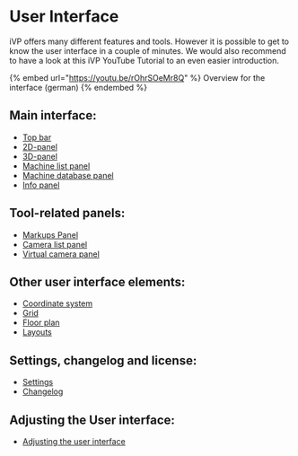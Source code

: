 # User Interface

iVP offers many different features and tools. However it is possible to get to know the user interface in a couple of minutes. We would also recommend to have a look at this iVP YouTube Tutorial to an even easier introduction.

{% embed url="https://youtu.be/rOhrSOeMr8Q" %}
Overview for the interface (german)
{% endembed %}

## **Main interface:**

* [Top bar](the-top-bar.md)
* [2D-panel](the-2d-panel.md)
* [3D-panel](the-3d-panel.md)
* [Machine list panel](the-machine-list.md)
* [Machine database panel](machine-database-panel.md)
* [Info panel](the-info-panel.md)

## **Tool-related panels:**

* [Markups Panel](markups-panel.md)
* [Camera list panel](camera-list-panel.md)
* [Virtual camera panel](virtual-camera-panel.md)

## **Other user interface elements:**

* [Coordinate system](coordinate-system.md)
* [Grid](the-grid.md)
* [Floor plan](the-floor-plan.md)
* [Layouts](layouts.md)

## **Settings, changelog and license:**

* [Settings](settings-panel.md)
* [Changelog](changelog-panel.md)

## **Adjusting the User interface:**

* [Adjusting the user interface](adjusting-the-ui.md)
